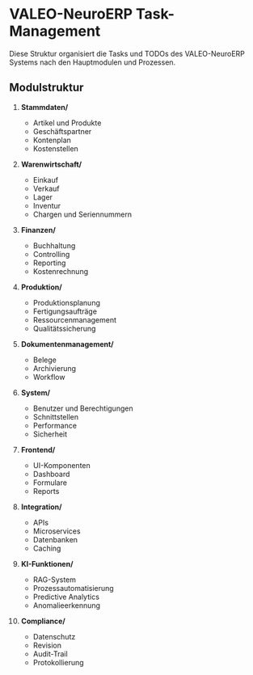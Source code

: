 # VALEO-NeuroERP Task-Management

Diese Struktur organisiert die Tasks und TODOs des VALEO-NeuroERP Systems nach den Hauptmodulen und Prozessen.

## Modulstruktur

1. **Stammdaten/**
   - Artikel und Produkte
   - Geschäftspartner
   - Kontenplan
   - Kostenstellen

2. **Warenwirtschaft/**
   - Einkauf
   - Verkauf
   - Lager
   - Inventur
   - Chargen und Seriennummern

3. **Finanzen/**
   - Buchhaltung
   - Controlling
   - Reporting
   - Kostenrechnung

4. **Produktion/**
   - Produktionsplanung
   - Fertigungsaufträge
   - Ressourcenmanagement
   - Qualitätssicherung

5. **Dokumentenmanagement/**
   - Belege
   - Archivierung
   - Workflow

6. **System/**
   - Benutzer und Berechtigungen
   - Schnittstellen
   - Performance
   - Sicherheit

7. **Frontend/**
   - UI-Komponenten
   - Dashboard
   - Formulare
   - Reports

8. **Integration/**
   - APIs
   - Microservices
   - Datenbanken
   - Caching

9. **KI-Funktionen/**
   - RAG-System
   - Prozessautomatisierung
   - Predictive Analytics
   - Anomalieerkennung

10. **Compliance/**
    - Datenschutz
    - Revision
    - Audit-Trail
    - Protokollierung 
